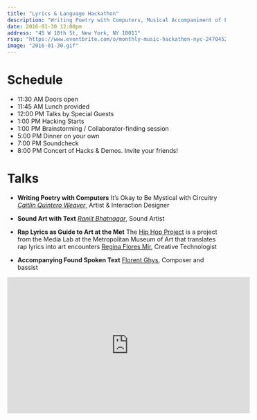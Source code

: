 ```yaml
---
title: "Lyrics & Language Hackathon"
description: "Writing Poetry with Computers, Musical Accompaniment of Found Spoken Text, and Rap Lyrics as Guide to Art at the Met"
date: 2016-01-30 12:00pm
address: "45 W 18th St, New York, NY 10011"
rsvp: "https://www.eventbrite.com/o/monthly-music-hackathon-nyc-2470452960"
image: "2016-01-30.gif"
---
```


# Schedule

- 11:30 AM Doors open
- 11:45 AM Lunch provided
- 12:00 PM Talks by Special Guests
- 1:00 PM Hacking Starts
- 1:00 PM Brainstorming / Collaborator-finding session
- 5:00 PM Dinner on your own
- 7:00 PM Soundcheck
- 8:00 PM Concert of Hacks & Demos. Invite your friends!

# Talks

- **Writing Poetry with Computers**
  It’s Okay to Be Mystical with Circuitry
  [*Caitlin Quintero Weaver*]("http://www.phasesofsputnik.com/"), Artist & Interaction Designer

- **Sound Art with Text**
  [*Ranjit Bhatnagar*]("http://moonmilk.com/"), Sound Artist

- **Rap Lyrics as Guide to Art at the Met**
The [Hip Hop Project]("http://www.rappersdelight.nyc/") is a project from the Media Lab at the Metropolitan Museum of Art that translates rap lyrics into art encounters
[Regina Flores Mir]("http://www.reginafloresmir.com/"), Creative Technologist

- **Accompanying Found Spoken Text**
[Florent Ghys]("http://www.florentghys.com/"), Composer and bassist
<iframe width="560" height="315" src="https://www.youtube.com/embed/hJtwoxzxj7g?list=PLrU7bDQ3NFL0_ourBrewU6x0tEeSB1Hnt" frameborder="0" allowfullscreen></iframe>
